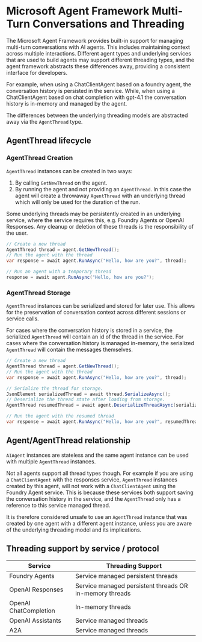 # Microsoft Agent Framework Multi-Turn Conversations and Threading

The Microsoft Agent Framework provides built-in support for managing multi-turn conversations with AI agents. This includes maintaining context across multiple interactions. Different agent types and underlying services that are used to build agents may support different threading types, and the agent framework abstracts these differences away, providing a consistent interface for developers.

For example, when using a ChatClientAgent based on a foundry agent, the conversation history is persisted in the service. While, when using a ChatClientAgent based on chat completion with gpt-4.1 the conversation history is in-memory and managed by the agent.

The differences between the underlying threading models are abstracted away via the `AgentThread` type.

## AgentThread lifecycle

### AgentThread Creation

`AgentThread` instances can be created in two ways:

1. By calling `GetNewThread` on the agent.
1. By running the agent and not providing an `AgentThread`. In this case the agent will create a throwaway `AgentThread` with an underlying thread which will only be used for the duration of the run.

Some underlying threads may be persistently created in an underlying service, where the service requires this, e.g. Foundry Agents or OpenAI Responses. Any cleanup or deletion of these threads is the responsibility of the user.

```csharp
// Create a new thread
AgentThread thread = agent.GetNewThread();
// Run the agent with the thread
var response = await agent.RunAsync("Hello, how are you?", thread);

// Run an agent with a temporary thread
response = await agent.RunAsync("Hello, how are you?");
```


### AgentThread Storage

`AgentThread` instances can be serialized and stored for later use. This allows for the preservation of conversation context across different sessions or service calls.

For cases where the conversation history is stored in a service, the serialized `AgentThread` will contain an
id of the thread in the service.
For cases where the conversation history is managed in-memory, the serialized `AgentThread` will contain the messages
themselves.

```csharp
// Create a new thread
AgentThread thread = agent.GetNewThread();
// Run the agent with the thread
var response = await agent.RunAsync("Hello, how are you?", thread);

// Serialize the thread for storage.
JsonElement serializedThread = await thread.SerializeAsync();
// Deserialize the thread state after loading from storage.
AgentThread resumedThread = await agent.DeserializeThreadAsync(serializedThread);

// Run the agent with the resumed thread
var response = await agent.RunAsync("Hello, how are you?", resumedThread);
```


## Agent/AgentThread relationship

`AIAgent` instances are stateless and the same agent instance can be used with multiple `AgentThread` instances.

Not all agents support all thread types though. For example if you are using a `ChatClientAgent` with the responses service, `AgentThread` instances created by this agent, will not work with a `ChatClientAgent` using the Foundry Agent service.
This is because these services both support saving the conversation history in the service, and the `AgentThread`
only has a reference to this service managed thread.

It is therefore considered unsafe to use an `AgentThread` instance that was created by one agent with a different agent instance, unless you are aware of the underlying threading model and its implications.

## Threading support by service / protocol

| Service | Threading Support |
|---------|--------------------|
| Foundry Agents | Service managed persistent threads |
| OpenAI Responses | Service managed persistent threads OR in-memory threads |
| OpenAI ChatCompletion | In-memory threads |
| OpenAI Assistants | Service managed threads |
| A2A | Service managed threads |

